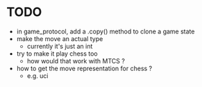 # TODO
- in game_protocol, add a .copy() method to clone a game state
- make the move an actual type
  - currently it's just an int
- try to make it play chess too
  - how would that work with MTCS ?
- how to get the move representation for chess ?
  - e.g. uci
